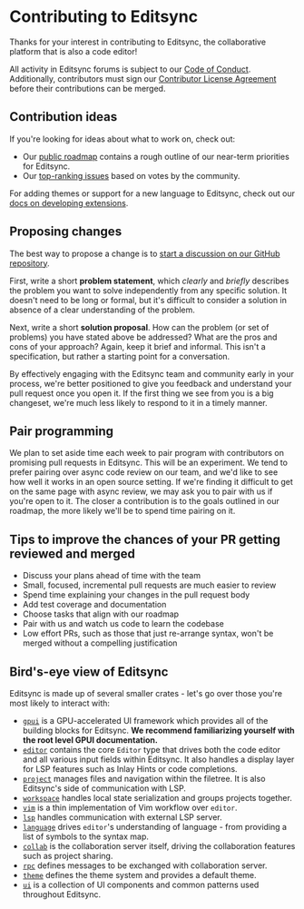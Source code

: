 # Contributing to Editsync

Thanks for your interest in contributing to Editsync, the collaborative platform that is also a code editor!

All activity in Editsync forums is subject to our [Code of Conduct](https://editsync.khulnasoft.com/code-of-conduct). Additionally, contributors must sign our [Contributor License Agreement](https://editsync.khulnasoft.com/cla) before their contributions can be merged.

## Contribution ideas

If you're looking for ideas about what to work on, check out:

- Our [public roadmap](https://editsync.khulnasoft.com/roadmap) contains a rough outline of our near-term priorities for Editsync.
- Our [top-ranking issues](https://github.com/khulnasoft/editsync/issues/5393) based on votes by the community.

For adding themes or support for a new language to Editsync, check out our [docs on developing extensions](https://editsync.khulnasoft.com/docs/extensions/developing-extensions).

## Proposing changes

The best way to propose a change is to [start a discussion on our GitHub repository](https://github.com/khulnasoft/editsync/discussions).

First, write a short **problem statement**, which _clearly_ and _briefly_ describes the problem you want to solve independently from any specific solution. It doesn't need to be long or formal, but it's difficult to consider a solution in absence of a clear understanding of the problem.

Next, write a short **solution proposal**. How can the problem (or set of problems) you have stated above be addressed? What are the pros and cons of your approach? Again, keep it brief and informal. This isn't a specification, but rather a starting point for a conversation.

By effectively engaging with the Editsync team and community early in your process, we're better positioned to give you feedback and understand your pull request once you open it. If the first thing we see from you is a big changeset, we're much less likely to respond to it in a timely manner.

## Pair programming

We plan to set aside time each week to pair program with contributors on promising pull requests in Editsync. This will be an experiment. We tend to prefer pairing over async code review on our team, and we'd like to see how well it works in an open source setting. If we're finding it difficult to get on the same page with async review, we may ask you to pair with us if you're open to it. The closer a contribution is to the goals outlined in our roadmap, the more likely we'll be to spend time pairing on it.

## Tips to improve the chances of your PR getting reviewed and merged

- Discuss your plans ahead of time with the team
- Small, focused, incremental pull requests are much easier to review
- Spend time explaining your changes in the pull request body
- Add test coverage and documentation
- Choose tasks that align with our roadmap
- Pair with us and watch us code to learn the codebase
- Low effort PRs, such as those that just re-arrange syntax, won't be merged without a compelling justification

## Bird's-eye view of Editsync

Editsync is made up of several smaller crates - let's go over those you're most likely to interact with:

- [`gpui`](/crates/gpui) is a GPU-accelerated UI framework which provides all of the building blocks for Editsync. **We recommend familiarizing yourself with the root level GPUI documentation.**
- [`editor`](/crates/editor) contains the core `Editor` type that drives both the code editor and all various input fields within Editsync. It also handles a display layer for LSP features such as Inlay Hints or code completions.
- [`project`](/crates/project) manages files and navigation within the filetree. It is also Editsync's side of communication with LSP.
- [`workspace`](/crates/workspace) handles local state serialization and groups projects together.
- [`vim`](/crates/vim) is a thin implementation of Vim workflow over `editor`.
- [`lsp`](/crates/lsp) handles communication with external LSP server.
- [`language`](/crates/language) drives `editor`'s understanding of language - from providing a list of symbols to the syntax map.
- [`collab`](/crates/collab) is the collaboration server itself, driving the collaboration features such as project sharing.
- [`rpc`](/crates/rpc) defines messages to be exchanged with collaboration server.
- [`theme`](/crates/theme) defines the theme system and provides a default theme.
- [`ui`](/crates/ui) is a collection of UI components and common patterns used throughout Editsync.

